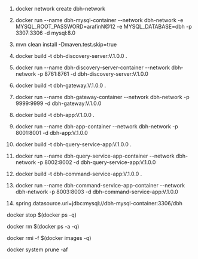 1. docker network create dbh-network
2. docker run --name dbh-mysql-container --network dbh-network -e MYSQL_ROOT_PASSWORD=arafinN@12 -e MYSQL_DATABASE=dbh -p 3307:3306 -d mysql:8.0
3. mvn clean install -Dmaven.test.skip=true

1. docker build -t dbh-discovery-server:V.1.0.0 .
2. docker run --name dbh-discovery-server-container --network dbh-network -p 8761:8761 -d dbh-discovery-server:V.1.0.0


1. docker build -t dbh-gateway:V.1.0.0 .
2. docker run --name dbh-gateway-container --network dbh-network -p 9999:9999 -d dbh-gateway:V.1.0.0


1. docker build -t dbh-app:V.1.0.0 .
2. docker run --name dbh-app-container --network dbh-network -p 8001:8001 -d dbh-app:V.1.0.0


1. docker build -t dbh-query-service-app:V.1.0.0 .
2. docker run --name dbh-query-service-app-container --network dbh-network -p 8002:8002 -d dbh-query-service-app:V.1.0.0


1. docker build -t dbh-command-service-app:V.1.0.0 .
2. docker run --name dbh-command-service-app-container --network dbh-network -p 8003:8003 -d dbh-command-service-app:V.1.0.0

4. spring.datasource.url=jdbc:mysql://dbh-mysql-container:3306/dbh


docker stop $(docker ps -q)

docker rm $(docker ps -a -q)

docker rmi -f $(docker images -q)

docker system prune -af
